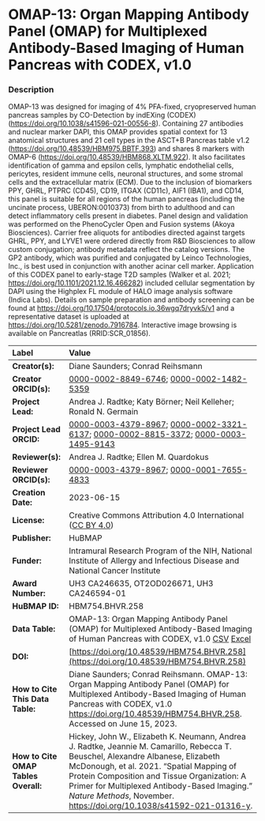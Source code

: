 # OMAP-13: Organ Mapping Antibody Panel (OMAP) for Multiplexed Antibody-Based Imaging of Human Pancreas with CODEX, v1.0

### Description
OMAP-13 was designed for imaging of 4% PFA-fixed, cryopreserved human pancreas samples by CO-Detection by indEXing (CODEX) (https://doi.org/10.1038/s41596-021-00556-8). Containing 27 antibodies and nuclear marker DAPI, this OMAP provides spatial context for 13 anatomical structures and 21 cell types in the ASCT+B Pancreas table v1.2 (https://doi.org/10.48539/HBM975.BBTF.393) and shares 8 markers with OMAP-6 (https://doi.org/10.48539/HBM868.XLTM.922). It also facilitates identification of gamma and epsilon cells, lymphatic endothelial cells, pericytes, resident immune cells, neuronal structures, and some stromal cells and the extracellular matrix (ECM). Due to the inclusion of biomarkers PPY, GHRL, PTPRC (CD45), CD19, ITGAX (CD11c), AIF1 (IBA1), and CD14, this panel is suitable for all regions of the human pancreas (including the uncinate process, UBERON:0010373) from birth to adulthood and can detect inflammatory cells present in diabetes. Panel design and validation was performed on the PhenoCycler Open and Fusion systems (Akoya Biosciences). Carrier free aliquots for antibodies directed against targets GHRL, PPY, and LYVE1  were ordered directly from R&D Biosciences to allow custom conjugation; antibody metadata reflect the catalog versions. The GP2 antibody, which was purified and conjugated by Leinco Technologies, Inc., is best used in conjunction with another acinar cell marker. Application of this CODEX panel to early-stage T2D samples (Walker et al. 2021; https://doi.org/10.1101/2021.12.16.466282) included cellular segmentation by DAPI using the Highplex FL module of HALO image analysis software (Indica Labs). Details on sample preparation and antibody screening can be found at https://doi.org/10.17504/protocols.io.36wgq7dryvk5/v1 and a representative dataset is uploaded at https://doi.org/10.5281/zenodo.7916784. Interactive image browsing is available on Pancreatlas (RRID:SCR_01856).


| Label | Value |
| :------------- |:-------------|
| **Creator(s):** | Diane Saunders; Conrad Reihsmann |
| **Creator ORCID(s):** | [0000-0002-8849-6746](https://orcid.org/0000-0002-8849-6746); [0000-0002-1482-5359](https://orcid.org/0000-0002-1482-5359)|
| **Project Lead:** | Andrea J. Radtke; Katy B&ouml;rner; Neil Kelleher; Ronald N. Germain |
| **Project Lead ORCID:** | [0000-0003-4379-8967](https://orcid.org/0000-0003-4379-8967); [0000-0002-3321-6137](https://orcid.org/0000-0002-3321-6137); [0000-0002-8815-3372](https://orcid.org/0000-0002-8815-3372); [0000-0003-1495-9143](https://orcid.org/0000-0003-1495-9143) |
| **Reviewer(s):** |Andrea J. Radtke; Ellen M. Quardokus |
| **Reviewer ORCID(s):** |[0000-0003-4379-8967](https://orcid.org/0000-0003-4379-8967); [0000-0001-7655-4833](https://orcid.org/0000-0001-7655-4833)|  
| **Creation Date:** | 2023-06-15|
| **License:** | Creative Commons Attribution 4.0 International ([CC BY 4.0](https://creativecommons.org/licenses/by/4.0/)) |
| **Publisher:** | HuBMAP |
| **Funder:** |Intramural Research Program of the NIH, National Institute of Allergy and Infectious Disease and National Cancer Institute|
| **Award Number:** | UH3 CA246635, OT2OD026671, UH3 CA246594-01  |
| **HuBMAP ID:** | HBM754.BHVR.258 |
| **Data Table:** | OMAP-13: Organ Mapping Antibody Panel (OMAP) for Multiplexed Antibody-Based Imaging of Human Pancreas with CODEX, v1.0 [CSV](https://cdn.humanatlas.io/hra-releases/v1.4/omap/omap-13-pancreas-codex.csv) [Excel](https://cdn.humanatlas.io/hra-releases/v1.4/omap/omap-13-pancreas-codex.xlsx) |
| **DOI:** | [https://doi.org/10.48539/HBM754.BHVR.258](https://doi.org/10.48539/HBM754.BHVR.258) |
| **How to Cite This Data Table:** | Diane Saunders; Conrad Reihsmann. OMAP-13: Organ Mapping Antibody Panel (OMAP) for Multiplexed Antibody-Based Imaging of Human Pancreas with CODEX, v1.0 https://doi.org/10.48539/HBM754.BHVR.258. Accessed on June 15, 2023.|
| **How to Cite OMAP Tables Overall:** | Hickey, John W., Elizabeth K. Neumann, Andrea J. Radtke, Jeannie M. Camarillo, Rebecca T. Beuschel, Alexandre Albanese, Elizabeth McDonough, et al. 2021. “Spatial Mapping of Protein Composition and Tissue Organization: A Primer for Multiplexed Antibody-Based Imaging.” *Nature Methods*, November. https://doi.org/10.1038/s41592-021-01316-y. |

